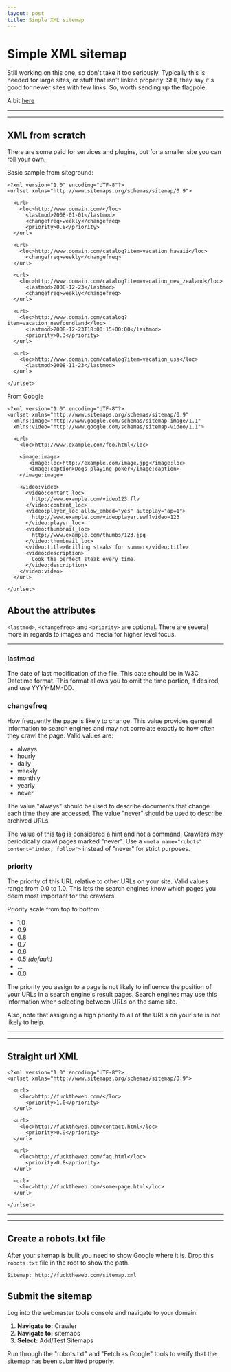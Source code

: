 ```yaml
---
layout: post
title: Simple XML sitemap
---
```


# Simple XML sitemap

Still working on this one, so don't take it too seriously. Typically this is needed for large sites, or stuff that isn't linked properly. Still, they say it's good for newer sites with few links. So, worth sending up the flagpole.

A bit [here](http://www.sitemaps.org/protocol.html)

***
<hr class="rule">

## XML from scratch

There are some paid for services and plugins, but for a smaller site you can roll your own.

Basic sample from siteground:

    <?xml version="1.0" encoding="UTF-8"?>
    <urlset xmlns="http://www.sitemaps.org/schemas/sitemap/0.9">

      <url>
        <loc>http://www.domain.com/</loc>
          <lastmod>2008-01-01</lastmod>
          <changefreq>weekly</changefreq>
          <priority>0.8</priority>
      </url>

      <url>
        <loc>http://www.domain.com/catalog?item=vacation_hawaii</loc>
          <changefreq>weekly</changefreq>
      </url>

      <url>
        <loc>http://www.domain.com/catalog?item=vacation_new_zealand</loc>
          <lastmod>2008-12-23</lastmod>
          <changefreq>weekly</changefreq>
      </url>

      <url>
        <loc>http://www.domain.com/catalog?item=vacation_newfoundland</loc>
          <lastmod>2008-12-23T18:00:15+00:00</lastmod>
          <priority>0.3</priority>
      </url>

      <url>
        <loc>http://www.domain.com/catalog?item=vacation_usa</loc>
          <lastmod>2008-11-23</lastmod>
      </url>

    </urlset>

From Google

    <?xml version="1.0" encoding="UTF-8"?>
    <urlset xmlns="http://www.sitemaps.org/schemas/sitemap/0.9"
      xmlns:image="http://www.google.com/schemas/sitemap-image/1.1"
      xmlns:video="http://www.google.com/schemas/sitemap-video/1.1">

      <url>
        <loc>http://www.example.com/foo.html</loc>

        <image:image>
           <image:loc>http://example.com/image.jpg</image:loc>
           <image:caption>Dogs playing poker</image:caption>
        </image:image>

        <video:video>
          <video:content_loc>
            http://www.example.com/video123.flv
          </video:content_loc>
          <video:player_loc allow_embed="yes" autoplay="ap=1">
            http://www.example.com/videoplayer.swf?video=123
          </video:player_loc>
          <video:thumbnail_loc>
            http://www.example.com/thumbs/123.jpg
          </video:thumbnail_loc>
          <video:title>Grilling steaks for summer</video:title>  
          <video:description>
            Cook the perfect steak every time.
          </video:description>
        </video:video>
      </url>

    </urlset>

## About the attributes

`<lastmod>`, `<changefreq>` and `<priority>` are optional. There are several more in regards to images and media for higher level focus.

***

### lastmod

The date of last modification of the file. This date should be in W3C Datetime format. This format allows you to omit the time portion, if desired, and use YYYY-MM-DD.


### changefreq

How frequently the page is likely to change. This value provides general information to search engines and may not correlate exactly to how often they crawl the page. Valid values are:

+ always
+ hourly
+ daily
+ weekly
+ monthly
+ yearly
+ never

The value "always" should be used to describe documents that change each time they are accessed. The value "never" should be used to describe archived URLs.

The value of this tag is considered a hint and not a command. Crawlers may periodically crawl pages marked "never". Use a `<meta name="robots" content="index, follow">` instead of "never" for strict purposes.

### priority

The priority of this URL relative to other URLs on your site. Valid values range from 0.0 to 1.0. This lets the search engines know which pages you deem most important for the crawlers.

Priority scale from top to bottom:

+ 1.0
+ 0.9
+ 0.8
+ 0.7
+ 0.6
+ 0.5 *(default)*
+ ...
+ 0.0

The priority you assign to a page is not likely to influence the position of your URLs in a search engine's result pages. Search engines may use this information when selecting between URLs on the same site.

Also, note that assigning a high priority to all of the URLs on your site is not likely to help.

***
<hr class="rule">

## Straight url XML

    <?xml version="1.0" encoding="UTF-8"?>
    <urlset xmlns="http://www.sitemaps.org/schemas/sitemap/0.9">

      <url>
        <loc>http://fucktheweb.com/</loc>
          <priority>1.0</priority>
      </url>

      <url>
        <loc>http://fucktheweb.com/contact.html</loc>
          <priority>0.9</priority>
      </url>

      <url>
        <loc>http://fucktheweb.com/faq.html</loc>
          <priority>0.8</priority>
      </url>

      <url>
        <loc>http://fucktheweb.com/some-page.html</loc>
      </url>

    </urlset>

***
<hr class="rule">

## Create a robots.txt file

After your sitemap is built you need to show Google where it is. Drop this `robots.txt` file in the root to show the path.

    Sitemap: http://fucktheweb.com/sitemap.xml

## Submit the sitemap

Log into the webmaster tools console and navigate to your domain.

1. **Navigate to:** Crawler
2. **Navigate to:** sitemaps
3. **Select:** Add/Test Sitemaps

Run through the "robots.txt" and "Fetch as Google" tools to verify that the sitemap has been submitted properly.
